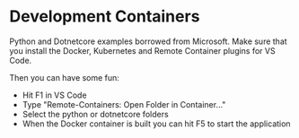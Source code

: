 # Development Containers

Python and Dotnetcore examples borrowed from Microsoft.
Make sure that you install the Docker, Kubernetes and Remote Container plugins for VS Code.

Then you can have some fun:

- Hit F1 in VS Code
- Type "Remote-Containers: Open Folder in Container..."
- Select the python or dotnetcore folders
- When the Docker container is built you can hit F5 to start the application
